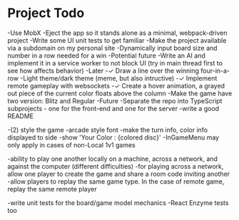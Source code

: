 # Project Todo
-Use MobX
-Eject the app so it stands alone as a minimal, webpack-driven project
-Write some UI unit tests to get familiar
-Make the project available via a subdomain on my personal site
-Dynamically input board size and number in a row needed for a win
    -Potential future
-Write an AI and implement it in a service worker to not block UI (try in main thread first to see how affects behavior)
    -Later
-✓ Draw a line over the winning four-in-a-row
-Light theme/dark theme (meme, but also intructive)
-✓ Implement remote gameplay with websockets
-✓ Create a hover animation, a grayed out piece of the current color floats above the column
-Make the game have two version: Blitz and Regular
    -Future
-Separate the repo into TypeScript subprojects - one for the front-end and one for the server
-write a good README

-(2) style the game
    -arcade style font
    -make the turn info, color info displayed to side
        -show 'Your Color : {colored disc}'
        -InGameMenu may only apply in cases of non-Local 1v1 games

-ability to play one another locally on a machine, across a network, and against the computer (different difficulties)
    -for playing across a network, allow one player to create the game and share a room code inviting another
    -allow players to replay the same game type. In the case of remote game, replay the same remote player

-write unit tests for the board/game model mechanics 
    -React Enzyme tests too
